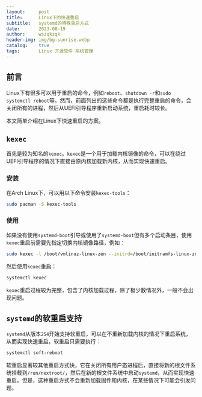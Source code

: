 ```yaml
---
layout:     post
title:      Linux下的快速重启
subtitle:   systemd的特殊重启方式
date:       2023-08-19
author:     wszqkzqk
header-img: img/bg-sunrise.webp
catalog:    true
tags:       Linux 开源软件 系统管理
---
```


## 前言

Linux下有很多可以用于重启的命令，例如`reboot`、`shutdown -r`和`sudo systemctl reboot`等。然而，前面列出的这些命令都是执行完整重启的命令，会关闭所有的进程，然后从UEFI引导程序重新启动系统，重启耗时较长。

本文简单介绍在Linux下快速重启的方案。

## `kexec`

首先是较为知名的`kexec`。`kexec`是一个用于加载内核镜像的命令，可以在绕过UEFI引导程序的情况下直接由原内核加载新内核，从而实现快速重启。

### 安装

在Arch Linux下，可以用以下命令安装`kexec-tools`：

```bash
sudo pacman -S kexec-tools
```

### 使用

如果没有使用`systemd-boot`引导或使用了`systemd-boot`但有多个启动条目，使用`kexec`重启前需要先指定切换内核镜像路径，例如：

```bash
sudo kexec -l /boot/vmlinuz-linux-zen --initrd=/boot/initramfs-linux-zen.img --reuse-cmdline
```

然后使用`kexec`重启：

```bash
systemctl kexec
```

`kexec`重启过程较为完整，包含了内核加载过程，除了极少数情况外，一般不会出现问题。

## `systemd`的软重启支持

`systemd`从版本`254`开始支持软重启，可以在不重新加载内核的情况下重启系统，从而实现快速重启。软重启只需要执行：

```bash
systemctl soft-reboot
```

软重启显著较其他重启方式快，它在关闭所有用户态进程后，直接将新的根文件系统挂载到`/run/nextroot/`，然后在新的根文件系统中启动`systemd`，从而实现快速重启。但是，这种重启方式不会重新加载固件和内核，在某些情况下可能会引发问题。
